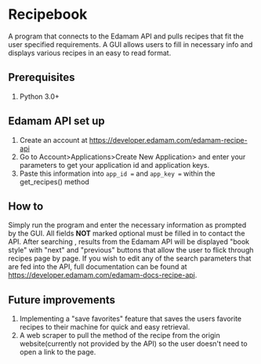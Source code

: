 # Recipebook
A program that connects to the Edamam API and pulls recipes that fit the user specified requirements. A GUI allows users to fill in necessary info and displays various recipes in an easy to read format.
## Prerequisites
1. Python 3.0+
## Edamam API set up
1. Create an account at https://developer.edamam.com/edamam-recipe-api
2. Go to Account>Applications>Create New Application> and enter your parameters to get your application id and application keys.
3. Paste this information into `app_id =` and `app_key =` within the get_recipes() method
## How to
Simply run the program and enter the necessary information as prompted by the GUI. All fields **NOT** marked optional must be filled in to contact the API. After searching , results from the Edamam API will be displayed "book style" with "next" and "previous" buttons that allow the user to flick through recipes page by page. If you wish to edit any of the search parameters that are fed into the API, full documentation can be found at https://developer.edamam.com/edamam-docs-recipe-api.
## Future improvements
1. Implementing a "save favorites" feature that saves the users favorite recipes to their machine for quick and easy retrieval.
2. A web scraper to pull the method of the recipe from the origin website(currently not provided by the API) so the user doesn't need to open a link to the page.
